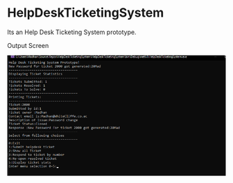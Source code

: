 # HelpDeskTicketingSystem
 Its an Help Desk Ticketing System prototype.
 
Output Screen

![This is an image](https://github.com/MadhanKAMALAKANNAN/HelpDeskTicketingSystem/blob/master/HelpDeskTicketingSystem.png)
